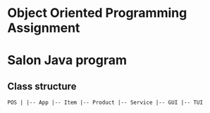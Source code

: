 # Object Oriented Programming Assignment
# Salon Java program


## Class structure

`
POS
|
|-- App
     |-- Item
           |-- Product
           |-- Service
     |-- GUI
     |-- TUI
`
